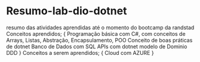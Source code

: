# Resumo-lab-dio-dotnet
resumo das atividades aprendidas até o momento do bootcamp da randstad
Conceitos aprendidos;
    {
      Programação básica com C#, com conceitos de Arrays, Listas, Abstração, Encapsulamento, POO
      Conceito de boas práticas de dotnet
      Banco de Dados com SQL
      APIs com dotnet
      modelo de Dominio DDD
    }
Conceitos a serem aprendidos;
    {
      Cloud com AZURE
    }
    
